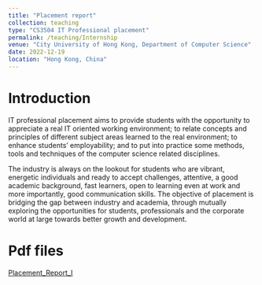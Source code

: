 ```yaml
---
title: "Placement report"
collection: teaching
type: "CS3504 IT Professional placement"
permalink: /teaching/Internship
venue: "City University of Hong Kong, Department of Computer Science"
date: 2022-12-19
location: "Hong Kong, China"
---
```


Introduction
======
IT professional placement aims to provide students with the opportunity to appreciate
a real IT oriented working environment; to relate concepts and principles of different
subject areas learned to the real environment; to enhance students’ employability; and
to put into practice some methods, tools and techniques of the computer science
related disciplines. 

The industry is always on the lookout for students who are vibrant, energetic individuals and ready to accept challenges, attentive, a good academic background, fast learners,
open to learning even at work and more importantly, good communication skills. The
objective of placement is bridging the gap between industry and academia, through mutually exploring the opportunities for students, professionals and the corporate world at
large towards better growth and development.

Pdf files
======
[Placement_Report_I](http://AharenDaisuki.github.io/files/PlacementReport_I.pdf)